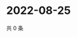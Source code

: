 # 2022-08-25

共 0 条

<!-- BEGIN WEIBO -->
<!-- 最后更新时间 Thu Aug 25 2022 22:15:35 GMT+0800 (China Standard Time) -->

<!-- END WEIBO -->
